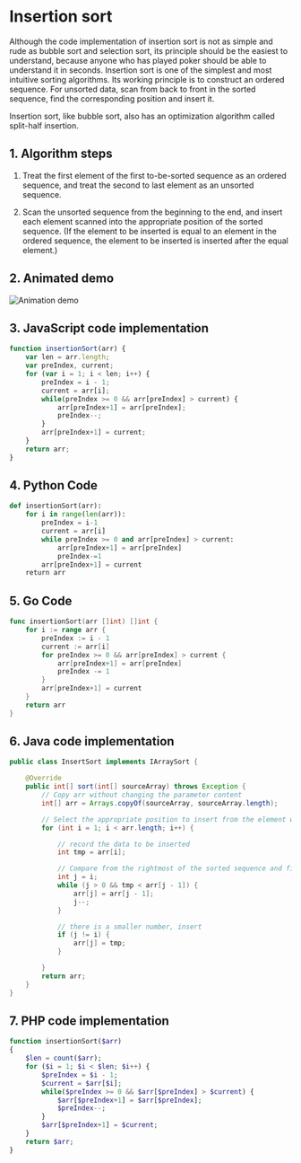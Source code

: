 # Insertion sort

Although the code implementation of insertion sort is not as simple and rude as bubble sort and selection sort, its principle should be the easiest to understand, because anyone who has played poker should be able to understand it in seconds. Insertion sort is one of the simplest and most intuitive sorting algorithms. Its working principle is to construct an ordered sequence. For unsorted data, scan from back to front in the sorted sequence, find the corresponding position and insert it.

Insertion sort, like bubble sort, also has an optimization algorithm called split-half insertion.


## 1. Algorithm steps

1. Treat the first element of the first to-be-sorted sequence as an ordered sequence, and treat the second to last element as an unsorted sequence.

2. Scan the unsorted sequence from the beginning to the end, and insert each element scanned into the appropriate position of the sorted sequence. (If the element to be inserted is equal to an element in the ordered sequence, the element to be inserted is inserted after the equal element.)


## 2. Animated demo

![Animation demo](res/insertionSort.gif)


## 3. JavaScript code implementation

```js
function insertionSort(arr) {
    var len = arr.length;
    var preIndex, current;
    for (var i = 1; i < len; i++) {
        preIndex = i - 1;
        current = arr[i];
        while(preIndex >= 0 && arr[preIndex] > current) {
            arr[preIndex+1] = arr[preIndex];
            preIndex--;
        }
        arr[preIndex+1] = current;
    }
    return arr;
}
```

## 4. Python Code 

```python
def insertionSort(arr):
    for i in range(len(arr)):
        preIndex = i-1
        current = arr[i]
        while preIndex >= 0 and arr[preIndex] > current:
            arr[preIndex+1] = arr[preIndex]
            preIndex-=1
        arr[preIndex+1] = current
    return arr
```

## 5. Go Code
```go
func insertionSort(arr []int) []int {
	for i := range arr {
		preIndex := i - 1
		current := arr[i]
		for preIndex >= 0 && arr[preIndex] > current {
			arr[preIndex+1] = arr[preIndex]
			preIndex -= 1
		}
		arr[preIndex+1] = current
	}
	return arr
}
```

## 6. Java code implementation

````java
public class InsertSort implements IArraySort {

    @Override
    public int[] sort(int[] sourceArray) throws Exception {
        // Copy arr without changing the parameter content
        int[] arr = Arrays.copyOf(sourceArray, sourceArray.length);

        // Select the appropriate position to insert from the element with subscript 1, because there is only one element with subscript 0, the default is ordered
        for (int i = 1; i < arr.length; i++) {

            // record the data to be inserted
            int tmp = arr[i];

            // Compare from the rightmost of the sorted sequence and find the number smaller than it
            int j = i;
            while (j > 0 && tmp < arr[j - 1]) {
                arr[j] = arr[j - 1];
                j--;
            }

            // there is a smaller number, insert
            if (j != i) {
                arr[j] = tmp;
            }

        }
        return arr;
    }
}
````

## 7. PHP code implementation

```php
function insertionSort($arr)
{
    $len = count($arr);
    for ($i = 1; $i < $len; $i++) {
        $preIndex = $i - 1;
        $current = $arr[$i];
        while($preIndex >= 0 && $arr[$preIndex] > $current) {
            $arr[$preIndex+1] = $arr[$preIndex];
            $preIndex--;
        }
        $arr[$preIndex+1] = $current;
    }
    return $arr;
}
```
